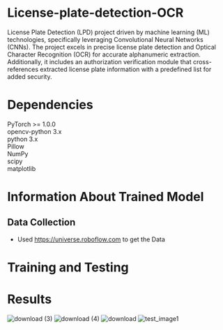 # License-plate-detection-OCR
License Plate Detection (LPD) project driven by machine learning (ML) technologies, specifically leveraging Convolutional Neural Networks (CNNs). The project excels in precise license plate detection and Optical Character Recognition (OCR) for accurate alphanumeric extraction. Additionally, it includes an authorization verification module that cross-references extracted license plate information with a predefined list for added security.
# Dependencies
PyTorch >= 1.0.0\
opencv-python 3.x\
python 3.x\
Pillow\
NumPy\
scipy\
matplotlib
# Information About Trained Model
## Data Collection
* Used https://universe.roboflow.com to get the Data
# Training and Testing
# Results
![download (3)](https://github.com/bad-engineer/License-plate-detection-OCR/assets/147922795/f5d042d5-031e-4b09-bb46-546d8dca706a)
![download (4)](https://github.com/bad-engineer/License-plate-detection-OCR/assets/147922795/0564f14a-8da6-4b23-a338-2eecbc5e620a)
![download](https://github.com/bad-engineer/License-plate-detection-OCR/assets/147922795/587cf9da-632e-406f-bb50-1a58b7b2e8fc)
![test_image1](https://github.com/bad-engineer/License-plate-detection-OCR/assets/147922795/46e4738b-62a5-4849-ae08-cade297d73f2)
